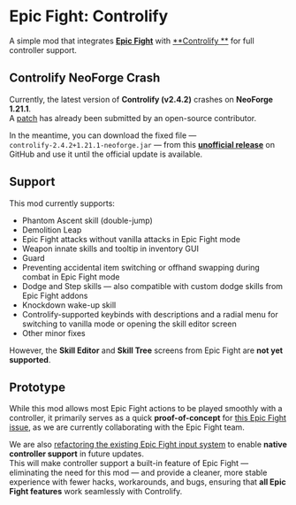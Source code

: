 # **Epic Fight: Controlify**

A simple mod that integrates [**Epic Fight**](https://modrinth.com/mod/epic-fight) with [**Controlify
**](https://modrinth.com/mod/controlify) for full controller support.

## **Controlify NeoForge Crash**

Currently, the latest version of **Controlify (v2.4.2)** crashes on **NeoForge 1.21.1**.  
A [patch](https://github.com/isXander/Controlify/pull/689) has already been submitted by an open-source contributor.

In the meantime, you can download the fixed file —  
`controlify-2.4.2+1.21.1-neoforge.jar` — from this [**unofficial release**](https://github.com/EchoEllet/Controlify/releases) on GitHub and use it until the official update is available.

## **Support**

This mod currently supports:

* Phantom Ascent skill (double-jump)
* Demolition Leap
* Epic Fight attacks without vanilla attacks in Epic Fight mode 
* Weapon innate skills and tooltip in inventory GUI
* Guard
* Preventing accidental item switching or offhand swapping during combat in Epic Fight mode
* Dodge and Step skills — also compatible with custom dodge skills from Epic Fight addons
* Knockdown wake-up skill
* Controlify-supported keybinds with descriptions and a radial menu for switching to vanilla mode or opening the skill
  editor screen
* Other minor fixes

However, the **Skill Editor** and **Skill Tree** screens from Epic Fight are **not yet supported**.

## **Prototype**

While this mod allows most Epic Fight actions to be played smoothly with a controller,
it primarily serves as a quick **proof-of-concept**
for [this Epic Fight issue](https://github.com/Epic-Fight/epicfight/issues/2116),
as we are currently collaborating with the Epic Fight team.

We are also [refactoring the existing Epic Fight input system](https://github.com/Epic-Fight/epicfight/pull/2122) to
enable **native controller support** in future updates.  
This will make controller support a built-in feature of Epic Fight — eliminating the need for this mod — and provide a
cleaner, more stable experience with fewer hacks, workarounds, and bugs, ensuring that **all Epic Fight features** work
seamlessly with Controlify.
